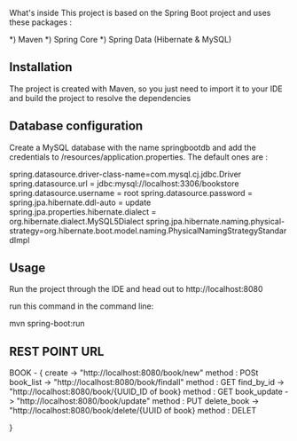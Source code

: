 What's inside
This project is based on the Spring Boot project and uses these packages :

*) Maven
*) Spring Core
*) Spring Data (Hibernate & MySQL)

Installation
-----------------------------------------------------

The project is created with Maven, so you just need to import it to your IDE and build the project to resolve the dependencies


Database configuration
-----------------------------------------------------

Create a MySQL database with the name springbootdb and add the credentials to /resources/application.properties.
The default ones are :

spring.datasource.driver-class-name=com.mysql.cj.jdbc.Driver
spring.datasource.url = jdbc:mysql://localhost:3306/bookstore
spring.datasource.username = root
spring.datasource.password = 
spring.jpa.hibernate.ddl-auto = update
spring.jpa.properties.hibernate.dialect = org.hibernate.dialect.MySQL5Dialect
spring.jpa.hibernate.naming.physical-strategy=org.hibernate.boot.model.naming.PhysicalNamingStrategyStandardImpl


Usage
-----------------------------------------------------

Run the project through the IDE and head out to http://localhost:8080

run this command in the command line:

mvn spring-boot:run

REST POINT URL 
-----------------------------------------------------

BOOK - 
{
	create      -> "http://localhost:8080/book/new"                  method : POSt
	book_list   -> "http://localhost:8080/book/findall"              method : GET
	find_by_id  -> "http://localhost:8080/book/{UUID_ID of book}     method : GET 
	book_update -> "http://localhost:8080/book/update"               method : PUT
	delete_book -> "http://localhost:8080/book/delete/{UUID of book} method : DELET

}
